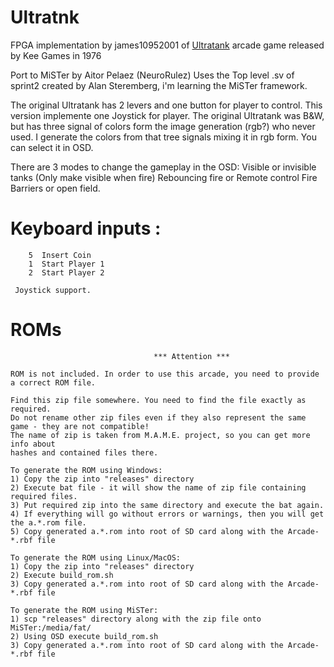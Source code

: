 # Ultratnk

FPGA implementation by james10952001 of [Ultratank](https://github.com/james10952001/UltraTank) arcade game released by Kee Games in 1976

Port to MiSTer by Aitor Pelaez (NeuroRulez)
Uses the Top level .sv of sprint2 created by Alan Steremberg, i'm learning the MiSTer framework.

The original Ultratank has 2 levers and one button for player to control. This version implemente one Joystick for player.
The original Ultratank was B&W, but has three signal of colors form the image generation (rgb?) who never used.
I generate the colors from that tree signals mixing it in rgb form. You can select it in OSD.

There are 3 modes to change the gameplay in the OSD:
Visible or invisible tanks (Only make visible when fire)
Rebouncing fire or Remote control Fire
Barriers or open field.

# Keyboard inputs :
```
	5  Insert Coin
	1  Start Player 1
	2  Start Player 2
	
 Joystick support. 
```
 
# ROMs
```
                                *** Attention ***

ROM is not included. In order to use this arcade, you need to provide a correct ROM file.

Find this zip file somewhere. You need to find the file exactly as required.
Do not rename other zip files even if they also represent the same game - they are not compatible!
The name of zip is taken from M.A.M.E. project, so you can get more info about
hashes and contained files there.

To generate the ROM using Windows:
1) Copy the zip into "releases" directory
2) Execute bat file - it will show the name of zip file containing required files.
3) Put required zip into the same directory and execute the bat again.
4) If everything will go without errors or warnings, then you will get the a.*.rom file.
5) Copy generated a.*.rom into root of SD card along with the Arcade-*.rbf file

To generate the ROM using Linux/MacOS:
1) Copy the zip into "releases" directory
2) Execute build_rom.sh
3) Copy generated a.*.rom into root of SD card along with the Arcade-*.rbf file

To generate the ROM using MiSTer:
1) scp "releases" directory along with the zip file onto MiSTer:/media/fat/
2) Using OSD execute build_rom.sh
3) Copy generated a.*.rom into root of SD card along with the Arcade-*.rbf file
```
